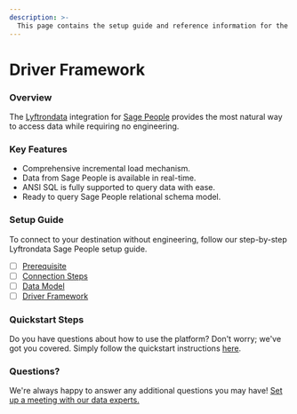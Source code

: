 ```yaml
---
description: >-
  This page contains the setup guide and reference information for the Sage People source connector.
---
```


# Driver Framework

### Overview

The [Lyftrondata](https://www.lyftrondata.com/) integration for [Sage People](None) provides the most natural way to access data while requiring no engineering.

### Key Features

* Comprehensive incremental load mechanism.
* Data from Sage People is available in real-time.&#x20;
* ANSI SQL is fully supported to query data with ease.
* Ready to query Sage People relational schema model.

### Setup Guide

To connect to your destination without engineering, follow our step-by-step Lyftrondata Sage People setup guide.

* [ ] [Prerequisite](../prerequisite.md)
* [ ] [Connection Steps](../connection-steps.md)
* [ ] [Data Model](../data-model/erd.md)
* [ ] [Driver Framework](../driver-framework/)

### Quickstart Steps

Do you have questions about how to use the platform? Don't worry; we've got you covered. Simply follow the quickstart instructions [here](../driver-framework/README.md).

### Questions? <a href="#questions" id="questions"></a>

We're always happy to answer any additional questions you may have! [Set up a meeting with our data experts.](https://www.lyftrondata.com/book-a-meeting/)


